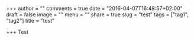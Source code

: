 +++
author = ""
comments = true
date = "2016-04-07T16:48:57+02:00"
draft = false
image = ""
menu = ""
share = true
slug = "test"
tags = ["tag1", "tag2"]
title = "test"

+++
Test
